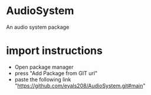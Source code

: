 # AudioSystem
An audio system package

# import instructions
* Open package manager 
* press "Add Package from GIT url" 
* paste the following link "https://github.com/eyals208/AudioSystem.git#main"
